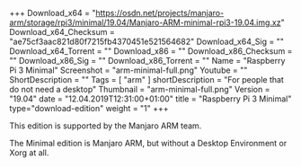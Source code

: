 +++
Download_x64 = "https://osdn.net/projects/manjaro-arm/storage/rpi3/minimal/19.04/Manjaro-ARM-minimal-rpi3-19.04.img.xz"
Download_x64_Checksum = "ae75cf3aac821d80f7215fb4370451e521564682"
Download_x64_Sig = ""
Download_x64_Torrent = ""
Download_x86 = ""
Download_x86_Checksum = ""
Download_x86_Sig = ""
Download_x86_Torrent = ""
Name = "Raspberry Pi 3 Minimal"
Screenshot = "arm-minimal-full.png"
Youtube = ""
ShortDescription = ""
Tags = [ "arm" ]
shortDescription = "For people that do not need a desktop"
Thumbnail = "arm-minimal-full.png"
Version = "19.04"
date = "12.04.2019T12:31:00+01:00"
title = "Raspberry Pi 3 Minimal"
type="download-edition"
weight = "1"
+++

This edition is supported by the Manjaro ARM team.

The Minimal edition is Manjaro ARM, but without a Desktop Environment or Xorg at all.

